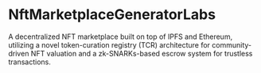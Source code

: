 # NftMarketplaceGeneratorLabs
A decentralized NFT marketplace built on top of IPFS and Ethereum, utilizing a novel token-curation registry (TCR) architecture for community-driven NFT valuation and a zk-SNARKs-based escrow system for trustless transactions.
